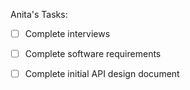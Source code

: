 Anita's Tasks:

- [ ] Complete interviews

- [ ] Complete software requirements

- [ ] Complete initial API design document